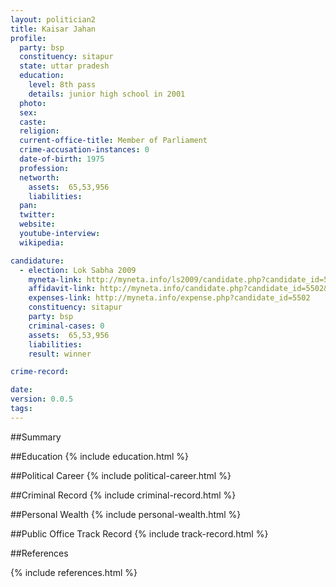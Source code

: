 ```yaml
---
layout: politician2
title: Kaisar Jahan
profile: 
  party: bsp
  constituency: sitapur
  state: uttar pradesh
  education: 
    level: 8th pass
    details: junior high school in 2001
  photo: 
  sex: 
  caste: 
  religion: 
  current-office-title: Member of Parliament
  crime-accusation-instances: 0
  date-of-birth: 1975
  profession: 
  networth: 
    assets:  65,53,956
    liabilities: 
  pan: 
  twitter: 
  website: 
  youtube-interview: 
  wikipedia: 

candidature: 
  - election: Lok Sabha 2009
    myneta-link: http://myneta.info/ls2009/candidate.php?candidate_id=5502
    affidavit-link: http://myneta.info/candidate.php?candidate_id=5502&scan=original
    expenses-link: http://myneta.info/expense.php?candidate_id=5502
    constituency: sitapur 
    party: bsp
    criminal-cases: 0
    assets:  65,53,956
    liabilities: 
    result: winner 

crime-record: 

date: 
version: 0.0.5
tags: 
---
```

##Summary


##Education
{% include education.html %}


##Political Career
{% include political-career.html %}


##Criminal Record
{% include criminal-record.html %}


##Personal Wealth
{% include personal-wealth.html %}


##Public Office Track Record
{% include track-record.html %}


##References


{% include references.html %}